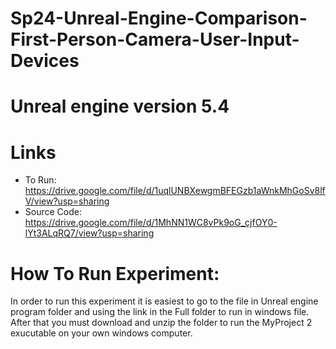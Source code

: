 # Sp24-Unreal-Engine-Comparison-First-Person-Camera-User-Input-Devices
# Unreal engine version 5.4
# Links

* To Run: https://drive.google.com/file/d/1uqlUNBXewgmBFEGzb1aWnkMhGoSv8lfV/view?usp=sharing
* Source Code: https://drive.google.com/file/d/1MhNN1WC8vPk9oG_cjfOY0-lYt3ALqRQ7/view?usp=sharing

# How To Run Experiment:
In order to run this experiment it is easiest to go to the file in Unreal engine program folder and using the link in the Full folder to run in windows file. After that
you must download and unzip the folder to run the MyProject 2 exucutable on your own windows computer. 
